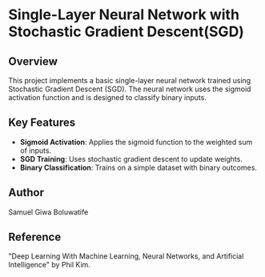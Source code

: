 # Single-Layer Neural Network with Stochastic Gradient Descent(SGD)

## Overview

This project implements a basic single-layer neural network trained using Stochastic Gradient Descent (SGD). The neural network uses the sigmoid activation function and is designed to classify binary inputs.

## Key Features

- **Sigmoid Activation**: Applies the sigmoid function to the weighted sum of inputs.
- **SGD Training**: Uses stochastic gradient descent to update weights.
- **Binary Classification**: Trains on a simple dataset with binary outcomes.

## Author

Samuel Giwa Boluwatife

## Reference

"Deep Learning With Machine Learning, Neural Networks, and Artificial Intelligence" by Phil Kim.